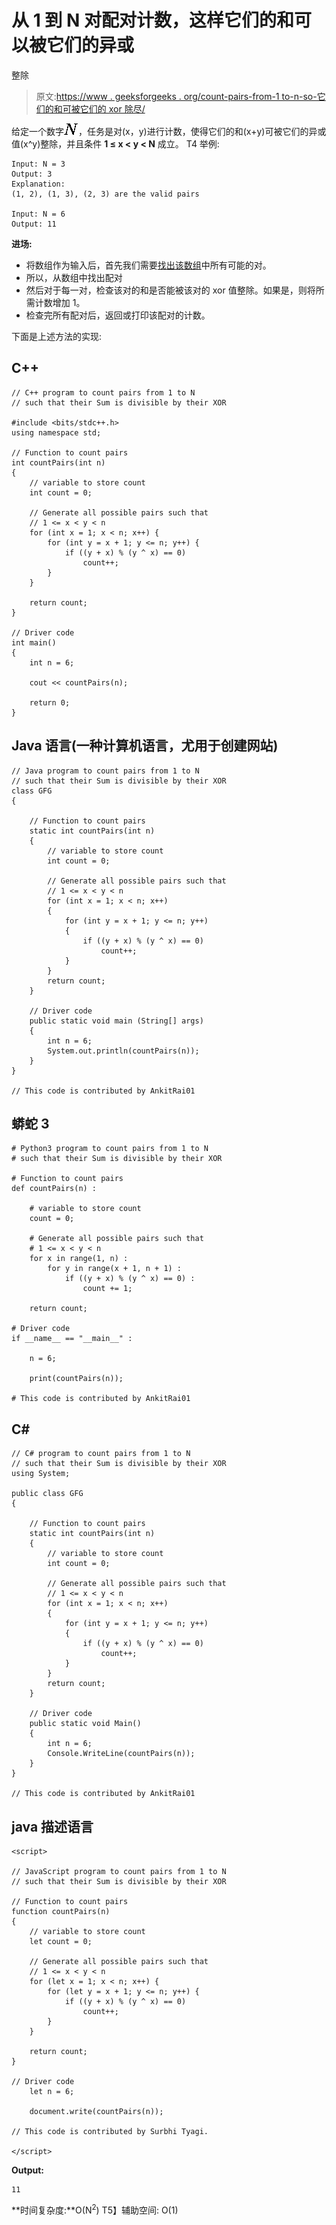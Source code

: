 # 从 1 到 N 对配对计数，这样它们的和可以被它们的异或

整除

> 原文:[https://www . geeksforgeeks . org/count-pairs-from-1 to-n-so-它们的和可被它们的 xor 除尽/](https://www.geeksforgeeks.org/count-pairs-from-1-to-n-such-that-their-sum-is-divisible-by-their-xor/)

给定一个数字![N    ](img/1fd8df8dc909b8fac6a91ad5463da0b0.png "Rendered by QuickLaTeX.com")，任务是对(x，y)进行计数，使得它们的和(x+y)可被它们的异或值(x^y)整除，并且条件 **1 ≤ x < y < N** 成立。
T4 举例:

```
Input: N = 3
Output: 3
Explanation: 
(1, 2), (1, 3), (2, 3) are the valid pairs

Input: N = 6
Output: 11
```

**进场:**

*   将数组作为输入后，首先我们需要[找出该数组](https://www.geeksforgeeks.org/print-all-possible-combinations-of-r-elements-in-a-given-array-of-size-n/)中所有可能的对。
*   所以，从数组中找出配对
*   然后对于每一对，检查该对的和是否能被该对的 xor 值整除。如果是，则将所需计数增加 1。
*   检查完所有配对后，返回或打印该配对的计数。

下面是上述方法的实现:

## C++

```
// C++ program to count pairs from 1 to N
// such that their Sum is divisible by their XOR

#include <bits/stdc++.h>
using namespace std;

// Function to count pairs
int countPairs(int n)
{
    // variable to store count
    int count = 0;

    // Generate all possible pairs such that
    // 1 <= x < y < n
    for (int x = 1; x < n; x++) {
        for (int y = x + 1; y <= n; y++) {
            if ((y + x) % (y ^ x) == 0)
                count++;
        }
    }

    return count;
}

// Driver code
int main()
{
    int n = 6;

    cout << countPairs(n);

    return 0;
}
```

## Java 语言(一种计算机语言，尤用于创建网站)

```
// Java program to count pairs from 1 to N
// such that their Sum is divisible by their XOR
class GFG
{

    // Function to count pairs
    static int countPairs(int n)
    {
        // variable to store count
        int count = 0;

        // Generate all possible pairs such that
        // 1 <= x < y < n
        for (int x = 1; x < n; x++)
        {
            for (int y = x + 1; y <= n; y++)
            {
                if ((y + x) % (y ^ x) == 0)
                    count++;
            }
        }
        return count;
    }

    // Driver code
    public static void main (String[] args)
    {
        int n = 6;
        System.out.println(countPairs(n));
    }
}

// This code is contributed by AnkitRai01
```

## 蟒蛇 3

```
# Python3 program to count pairs from 1 to N
# such that their Sum is divisible by their XOR

# Function to count pairs
def countPairs(n) :

    # variable to store count
    count = 0;

    # Generate all possible pairs such that
    # 1 <= x < y < n
    for x in range(1, n) :
        for y in range(x + 1, n + 1) :
            if ((y + x) % (y ^ x) == 0) :
                count += 1;

    return count;

# Driver code
if __name__ == "__main__" :

    n = 6;

    print(countPairs(n));

# This code is contributed by AnkitRai01
```

## C#

```
// C# program to count pairs from 1 to N
// such that their Sum is divisible by their XOR
using System;

public class GFG
{

    // Function to count pairs
    static int countPairs(int n)
    {
        // variable to store count
        int count = 0;

        // Generate all possible pairs such that
        // 1 <= x < y < n
        for (int x = 1; x < n; x++)
        {
            for (int y = x + 1; y <= n; y++)
            {
                if ((y + x) % (y ^ x) == 0)
                    count++;
            }
        }
        return count;
    }

    // Driver code
    public static void Main()
    {
        int n = 6;
        Console.WriteLine(countPairs(n));
    }
}

// This code is contributed by AnkitRai01
```

## java 描述语言

```
<script>

// JavaScript program to count pairs from 1 to N
// such that their Sum is divisible by their XOR

// Function to count pairs
function countPairs(n)
{
    // variable to store count
    let count = 0;

    // Generate all possible pairs such that
    // 1 <= x < y < n
    for (let x = 1; x < n; x++) {
        for (let y = x + 1; y <= n; y++) {
            if ((y + x) % (y ^ x) == 0)
                count++;
        }
    }

    return count;
}

// Driver code
    let n = 6;

    document.write(countPairs(n));

// This code is contributed by Surbhi Tyagi.

</script>
```

**Output:** 

```
11
```

**时间复杂度:**O(N<sup>2</sup>)
T5】辅助空间: O(1)